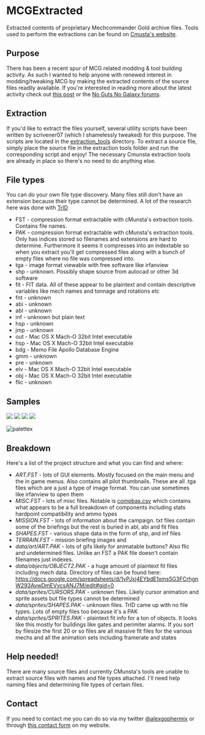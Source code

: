 MCGExtracted
============

Extracted contents of proprietary Mechcommander Gold archive files. Tools used to perform the extractions can be found on [Cmusta's website](http://therealcmunsta.webs.com/downloads.htm).

Purpose
-------
There has been a recent spur of MCG related modding & tool building activity. As such I wanted to help anyone with renewed interest in modding/tweaking MCG by making the extracted contents of the source files readily available. If you're interested in reading more about the latest activity check out [this post](http://www.thegameengine.org/mechcommander-gold/mechcommander-gold-extracted-source/) or the [No Guts No Galaxy forums](http://www.nogutsnogalaxy.net/forum/).

Extraction
---------
If you'd like to extract the files yourself, several utility scripts have been written by scrivener07 (which I shamelessly tweaked) for this purpose. The scripts are located in the [extraction_tools](https://github.com/oseparovic/MCGExtracted/tree/master/extraction_tools) directory. To extract a source file, simply place the source file in the extraction tools folder and run the corresponding script and enjoy! The necessary Cmunsta extraction tools are already in place so there's no need to do anything else.

File types
----------
You can do your own file type discovery. Many files still don't have an extension because their type cannot be determined. A lot of the research here was done with [TrID](http://mark0.net/soft-trid-e.html)
* FST - compression format extractable with cMunsta's extraction tools. Contains file names.
* PAK - compression format extractable with cMunsta's extraction tools. Only has indices stored so filenames and extensions are hard to determine. Furthermore it seems it compresses into an indextable so when you extract you'll get compressed files along with a bunch of empty files where no file was compressed into.
* tga - image format viewable with free software like irfanview
* shp - unknown. Possibly shape source from autocad or other 3d software
* fit - FIT data. All of these appear to be plaintext and contain descriptive variables like mech names and tonnage and rotations etc
* fnt - unknown
* abi - unknown
* abl - unknown
* inf - unknown but plain text
* hsp - unknown
* jmp - unknown
* out - Mac OS X Mach-O 32bit Intel executable
* hsp - Mac OS X Mach-O 32bit Intel executable
* bdg - Memo File Apollo Database Engine
* gmm - unknown
* pre - unknown
* elv - Mac OS X Mach-O 32bit Intel executable
* obj - Mac OS X Mach-O 32bit Intel executable
* flic - unknown

Samples
-------
![](https://raw.github.com/oseparovic/MCGExtracted/master/data/art/ART.PAK/1.gif)
![](https://raw.github.com/oseparovic/MCGExtracted/master/data/art/ART.PAK/2.gif)
![](https://raw.github.com/oseparovic/MCGExtracted/master/data/art/ART.PAK/3.gif)
![](https://raw.github.com/oseparovic/MCGExtracted/master/data/art/ART.PAK/4.gif)

![palettex](https://raw.github.com/oseparovic/MCGExtracted/master/MISC.FST/palettex.gif)

Breakdown
--------
Here's a list of the project structure and what you can find and where:

* *ART.FST* - lots of GUI elements. Mostly focused on the main menu and the in game menus. Also contains all pilot thumbnails. These are all .tga files which are a just a type of image format. You can use sometimes like irfanview to open them
* *MISC.FST* - lots of misc files. Notable is [compbas.csv](https://raw.github.com/oseparovic/MCGExtracted/master/MISC.FST/compbas.csv) which contains what appears to be a full breakdown of components including stats hardpoint compatibility and ammo types
* *MISSION.FST* - lots of information about the campaign. txt files contain some of the briefings but the rest is buried in abl, abi and fit files
* *SHAPES.FST* - various shape data in the form of shp, and inf files
* *TERRAIN.FST* - mission briefing images and 
* *data/art/ART.PAK* - lots of gifs likely for animatable buttons? Also flic and undetermined files. Unlike an FST a PAK file doesn't contain filenames just indexes.
* *data/objects/OBJECT2.PAK* - a huge amount of plaintext fit files including mech data. Directory of files can be found here: https://docs.google.com/spreadsheets/d/1vPJxj4EYbdE1xms5G3FCrhgnW293AvwDmEVvcsANJ7M/edit#gid=0
* *data/sprites/CURSORS.PAK* - unknown files. Likely cursor animation and sprite assets but file types cannot be determined
* *data/sprites/SHAPES.PAK* - unknown files. TrID came up with no file types. Lots of empty files too because it's a PAK
* *data/sprites/SPRITES.PAK* - plaintext fit info for a ton of objects. It looks like this mostly for buildings like gates and perimiter alarms. If you sort by filesize the first 20 or so files are all massive fit files for the various mechs and all the animation sets including framerate and states

Help needed!
------------
There are many source files and currently CMunsta's tools are unable to extract source files with names and file types attached. I'll need help naming files and determining file types of certain files.

Contact
-------
If you need to contact me you can do so via my twitter [@alexgophermix](https://twitter.com/alexgophermix) or through [this contact form](http://www.thegameengine.org/questions/) on my website.

